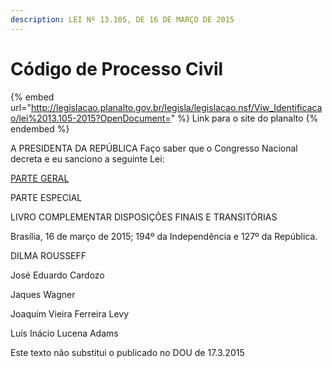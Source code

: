 ```yaml
---
description: LEI Nº 13.105, DE 16 DE MARÇO DE 2015
---
```


# Código de Processo Civil



{% embed url="http://legislacao.planalto.gov.br/legisla/legislacao.nsf/Viw_Identificacao/lei%2013.105-2015?OpenDocument=" %}
Link para o site do planalto
{% endembed %}

A PRESIDENTA DA REPÚBLICA Faço saber que o Congresso Nacional decreta e eu sanciono a seguinte Lei:

[PARTE GERAL](parte-geral.md)

PARTE ESPECIAL

LIVRO COMPLEMENTAR DISPOSIÇÕES FINAIS E TRANSITÓRIAS

Brasília, 16 de março de 2015; 194º da Independência e 127º da República.

DILMA ROUSSEFF

José Eduardo Cardozo

Jaques Wagner

Joaquim Vieira Ferreira Levy

Luís Inácio Lucena Adams

Este texto não substitui o publicado no DOU de 17.3.2015

